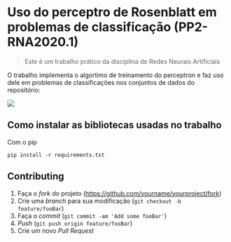# Uso do perceptro de Rosenblatt em problemas de classificação (PP2-RNA2020.1)
> Este é um trabalho prático da disciplina de Redes Neurais Artificiais

O trabalho implementa o algortimo de treinamento do perceptron e faz uso dele em problemas de classificações nos conjuntos de dados do repositório:

![](../s/datasets.png)

## Como instalar as bibliotecas usadas no trabalho

Com o pip

```
pip install -r requirements.txt
```

## Contributing
1. Faça o _fork_ do projeto (<https://github.com/yourname/yourproject/fork>)
2. Crie uma _branch_ para sua modificação (`git checkout -b feature/fooBar`)
3. Faça o _commit_ (`git commit -am 'Add some fooBar'`)
4. _Push_ (`git push origin feature/fooBar`)
5. Crie um novo _Pull Request_